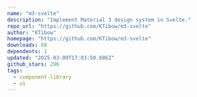 ```yaml
---
name: "m3-svelte"
description: "Implement Material 3 design system in Svelte."
repo_url: "https://github.com/KTibow/m3-svelte"
author: "KTibow"
homepage: "https://github.com/KTibow/m3-svelte"
downloads: 68
dependents: 1
updated: "2025-03-09T17:03:50.886Z"
github_stars: 296
tags: 
  - component-library
  - ui
---
```

